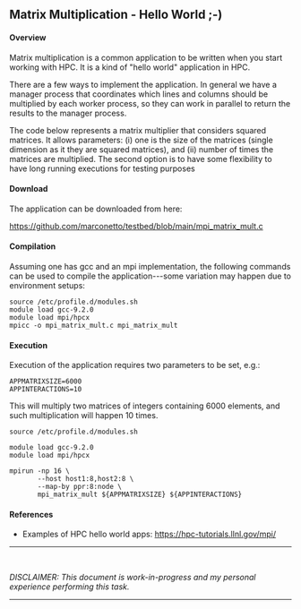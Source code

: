 ## Matrix Multiplication - Hello World ;-)



#### Overview

Matrix multiplication is a common application to be written when you start
working with HPC. It is a kind of "hello world" application in HPC.

There are a few ways to implement the application. In general we have a manager
process that coordinates which lines and columns should be multiplied by each
worker process, so they can work in parallel to return the results to the
manager process.

The code below represents a matrix multiplier that considers squared matrices.
It allows parameters: (i) one is the size of the matrices (single dimension as
it they are squared matrices), and (ii) number of times the matrices are
multiplied. The second option is to have some flexibility to have long running
executions for testing purposes


#### Download

The application can be downloaded from here:

<https://github.com/marconetto/testbed/blob/main/mpi_matrix_mult.c>


#### Compilation

Assuming one has gcc and an mpi implementation, the following commands can be
used to compile the application---some variation may happen due to environment
setups:

```
source /etc/profile.d/modules.sh
module load gcc-9.2.0
module load mpi/hpcx
mpicc -o mpi_matrix_mult.c mpi_matrix_mult
```

#### Execution

Execution of the application requires two parameters to be set, e.g.:

```
APPMATRIXSIZE=6000
APPINTERACTIONS=10
```

This will multiply two matrices of integers containing 6000 elements, and such
multiplication will happen 10 times.



```
source /etc/profile.d/modules.sh

module load gcc-9.2.0
module load mpi/hpcx

mpirun -np 16 \
       --host host1:8,host2:8 \
       --map-by ppr:8:node \
       mpi_matrix_mult ${APPMATRIXSIZE} ${APPINTERACTIONS}
```


#### References

- Examples of HPC hello world apps: <https://hpc-tutorials.llnl.gov/mpi/>

---
<br>

*DISCLAIMER: This document is work-in-progress and my personal experience
performing this task.*

---



